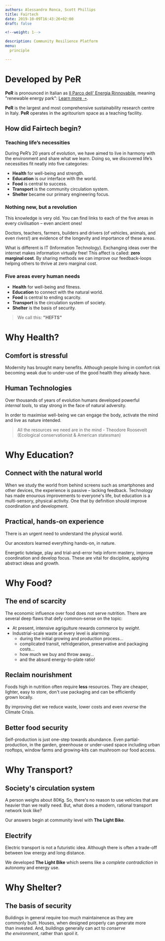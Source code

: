 ```yaml
---
authors: Alessandro Ronca, Scott Phillips
title: Fairtech
date: 2019-10-09T16:43:26+02:00
draft: false

<!--weight: 1-->

description: Community Resilience Platform
menu:
  principle

---
```


# Developed by **PeR**

**PeR** is pronounced in Italian as [Il Parco dell' Energia Rinnovabile](https://per.umbria.it), meaning "renewable energy park": [Learn more &#x279D;](https://inspiredlabs.co.uk/per.umbria.it/en/).

**PeR** is the largest and most comprehensive sustainability research centre in&nbsp;Italy. **PeR** operates in the agritourism space as a teaching&nbsp;facility.


## How did Fairtech begin?

### Teaching life’s necessities

During PeR’s 20 years of evolution, we have aimed to live in harmony with the environment and share what we&nbsp;learn. Doing so, we discovered life’s necessities fit neatly into five&nbsp;categories:

- **Health** for well-being and&nbsp;strength.
- **Education** is our interface with the&nbsp;world.
- **Food** is central to&nbsp;success.
- **Transport** is the&nbsp;community circulation&nbsp;system.<!--for strength and stability.-->
- **Shelter** became our primary engineering&nbsp;focus.

### Nothing new, but a revolution

This knowledge is very old. You can find links to each of the five areas in every civilisation – even ancient&nbsp;ones! 

Doctors, teachers, farmers, builders and drivers (of vehicles, animals, <!--like horses and --> and even&nbsp;rivers!)  are evidence of the longevity and importance of these&nbsp;areas.

<!--
Doctor. 👩‍⚕️ 
Teacher.👩‍🏫 
Farmer. 👨‍🌾 
Pedaler. 🚴‍♀️ mechanic.👨‍🔧 driver. 🐎 even driving the river!
Builder. 👷‍♂️
-->

What is different is IT (Information&nbsp;Technology). Exchanging ideas over the internet makes information virtually&nbsp;free! This affect is called: **zero marginal&nbsp;cost**. By sharing methods we can improve our feedback-loops helping others to thrive at zero marginal&nbsp;cost.

<!--### Five areas for any stable society:-->

### Five areas every human&nbsp;needs

- **Health** for <!--community -->well-being and&nbsp;fitness.
- **Education** to connect<!-- scientifically--> with the natural world.
- **Food** is central to ending scarcity.
- **Transport** is the circulation system of society.<!--for strength and stability.-->
- **Shelter** is the basis of security.

<!-- Remember this easily with **"HEFTS"**-->
> We call this<!-- acronym-->: **"HEFTS"**

<!--# Why basic pillars?

These are the basic pillar that need to be maintenance-free, with an energy reduction but without inconvenience or sacrificing comfort.
-->
# Why Health?

## <!--why health?--> Comfort is&nbsp;stressful

Modernity has brought many benefits. Although people living in comfort risk becoming weak due to under-use of the good health they already&nbsp;have.

## <!--what next?--> Human Technologies

Over thousands of years of&nbsp;evolution humans developed powerful _internal&nbsp;tools_, to stay strong in the face of natural&nbsp;adversity.

In order to maximise well-being we can engage the body, activate the mind and live <!--as closely -->as nature&nbsp;intended.

> All the resources we need are in the&nbsp;mind - Theodore&nbsp;Roosevelt (Ecological conservationist &amp;&nbsp;American&nbsp;statesman)

<!--
Living out of&nbsp;balance
- a lack of
- decline in strength
- There is a requirement to use the body for well-being.
- Everyone has powerful _internal&nbsp;tools_ which are a result of thousands of years of&nbsp;evolution – failure to do so weakens our immune system.
- -->

<!--#### About Theodore&nbsp;Roosevelt

Theodore&nbsp;Roosevelt was an American statesman, author, explorer, soldier, naturalist, and the youngest U.S. presidency, at 42.

Born in New York City on October 27, 1858, Theodore "Teddy" Roosevelt was governor of New York before becoming U.S. vice president. At age 42, Teddy Roosevelt became the youngest man to assume the U.S. presidency after President William McKinley was assassinated in 1901. He won a second term in 1904. Known for his anti-monopoly policies and ecological conservationism, Roosevelt won the Nobel Peace Prize for his part in ending the Russo-Japanese War. He died in New York on January 6, 1919.--> 

# Why Education?

## <!--why education?--> Connect with the natural&nbsp;world

When we study the world from behind screens such as smartphones and other devices, the experience is passive – lacking&nbsp;feedback. Technology has made enourous improvements to everyone's life, but education is a multi-sensory, physical&nbsp;activity. One that by definition should improve coordination and&nbsp;development.

## <!--what next?--> Practical, hands-on&nbsp;experience

There is an urgent need to understand the physical&nbsp;world. 

Our ancestors learned everything hands-on, in&nbsp;nature. 

Energetic tutelage, play and trial-and-error help inform mastery, improve coordination and develop focus. These are vital for discipline, applying abstract&nbsp;ideas and growth.

# Why Food?

## <!--why food?--> The end of&nbsp;scarcity

<!--Vegetation:
https://upload.wikimedia.org/wikipedia/commons/e/e4/Vegetation.png
-->
The economic influence over food does not serve nutrition. There are several deep flaws that defy common-sense on the&nbsp;topic<!--conventional&nbsp;logic-->:

- At present, intensive&nbsp;agrigulture rewards commerce by&nbsp;_weight_.
- Industrial-scale waste at every level is&nbsp;alarming:
	- during the initial growing and production process&hellip;
	- complicated transit, refridgeration, preservative and packaging costs&hellip;
	- how much we buy and throw away&hellip;
	- and the absurd energy-to-plate ratio!

## <!--what next for food?--> Reclaim nourishment

Foods high in nutrition often require **less**&nbsp;resources. They are cheaper, lighter, easy to store, don't use&nbsp;packaging and can be efficiently grown&nbsp;locally<!-- requiring less&nbsp;transit-->.

By improving diet we reduce waste, lower costs and even _reverse_ the Climate&nbsp;Crisis.

<!--## Luxury produce

The scale of luxury produce such as meat is harming people's health and the planet's&nbsp;too.-->

## Better food&nbsp;security

Self-production is just one-step towards abundance. Even partial-production, in the garden, greenhouse or under-used space including urban rooftops, window farms and growing-kits can mushroom our food&nbsp;access.

<!--## Forage in the&nbsp;wild 

Learning about the local environment <!--can be tasty and&nbsp;nourishing-- > is&nbsp;delicious . To help distingush between poisionous <!--or illegal-- > or medicinal requires high quality references. When you know what's healthy and where to find it you can eat without spending a&nbsp;penny!-->

# Why Transport?

## <!--why transport?--> Society's circulation&nbsp;system

A person weighs about 80Kg. So, there's no reason to use vehicles that are heavier than we really&nbsp;need. But, what does a modern, rational transport network look&nbsp;like?

Our answers begin at community&nbsp;level with **The Light&nbsp;Bike**.

<!--Other key levels.-->

<!--Although, electric cars are not a futuristic idea, they are only part of the answer.-->

## Electrify <!-- the&nbsp;future--><!--Electric Wonderland-->

Electric transport is not a futuristic idea. Although there is often a trade-off between low energy and long&nbsp;distance.<!-- personal&nbsp;vehicles. -->

We developed **The Light&nbsp;Bike** which seems like a _complete&nbsp;contradiction_ in autonomy and energy&nbsp;use. 

<!-- Patents relating to electric cars go back to 1884, with an relatively sophisticated alkaline battery to debut in&nbsp;1913. [Thomas Edison and an electric car in 1913](https://www.thevintagenews.com/2016/10/18/in-1912-henry-ford-edison-came-together-to-conceive-a-low-priced-electric-car/) 
- henry ford and the electric car
- https://www.thehenryford.org/collections-and-research/digital-collections/expert-sets/11023/
- https://www.jpmorgan.com/global/research/electric-vehicles
-->

# Why Shelter?

## <!--why shelter?--> The basis of&nbsp;security

Buildings in general require too much maintainence as they are commonly&nbsp;built. Houses, when designed properly can generate more than&nbsp;invested. And, buildings generally can act to _conserve the&nbsp;environment_, rather than spoil&nbsp;it.

<!-- 
- James Lovelock on: costal migration of major cities.
- and the importance of the Riparian: https://en.m.wikipedia.org/wiki/Riparian_zone
- are water wheels the powerstation of the future?
- Sun Valley Investment conf: https://www.youtube.com/watch?v=vKXFaVI5-9o
- Paul Hawken (the language of reversing the climate crisis): https://www.youtube.com/watch?v=R_JSknem0Yc
- simple construction: http://containerhomewithstorage.blogspot.com/2017/12/introduction.html
- budget: http://www.tincancabin.com/2013/12/the-shipping-container-cabin-in-perspective/#more-1979
- cheapest acceptable house?: https://www.youtube.com/watch?v=9ppB72v-8nY&frags=pl%2Cwn 
- $5000 tiny house: https://www.youtube.com/results?search_query=%245000+tiny+house 
- rocket/j-stove: https://www.youtube.com/watch?v=8ptwncPImuo&frags=pl%2Cwn 
- earthship: https://www.youtube.com/watch?v=efI77fzBgvg 
- what are the "economic" "benefits" of "self-sufficiency"?
- welfare in the past has failed: From Self-Sufficiency to Personal and Family Sustainability: A New Paradigm for Social Policy:
https://scholarworks.wmich.edu/cgi/viewcontent.cgi?article=3115&context=jssw 
- Self-Sufficiency (failed attempt in US): https://www.innovations.harvard.edu/sites/default/files/hpd_0403_shlay.pdf 
- better than nothing!: https://www.liveandinvestoverseasconferences.com/5-benefits-self-sufficient-life-start/
- hope: https://www.sierraclub.org/sierra/10-reasons-feel-hopeful-about-climate-change-2019
- How to Future-Proof Humanity | Paul Mason: https://www.youtube.com/watch?v=urAq2THJ-1Q&frags=pl%2Cwn 
- protect, restore, fund: https://www.youtube.com/watch?v=P0B6AxeVNY8
- Juliana Birnbaum: Sustainable Revolution: https://www.youtube.com/watch?v=B4hR5OO9FtQ 
- ingenious shower: https://www.youtube.com/watch?v=7y4ctsaag8U&frags=pl%2Cwn -->